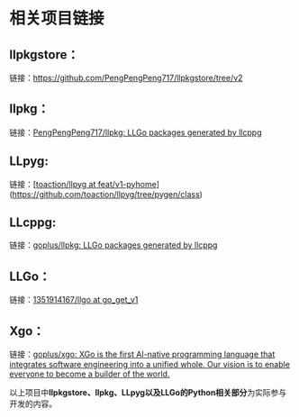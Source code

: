# 相关项目链接

## llpkgstore：

链接：https://github.com/PengPengPeng717/llpkgstore/tree/v2

## llpkg：

链接：[PengPengPeng717/llpkg: LLGo packages generated by llcppg](https://github.com/PengPengPeng717/llpkg)

## LLpyg:

链接：[[toaction/llpyg at feat/v1-pyhome](https://github.com/toaction/llpyg/tree/feat/v1-pyhome)](https://github.com/toaction/llpyg/tree/pygen/class)

## LLcppg:

链接：[goplus/llpkg: LLGo packages generated by llcppg](https://github.com/goplus/llpkg)

## LLGo：

链接：[1351914167/llgo at go_get_v1](https://github.com/1351914167/llgo/tree/go_get_v1)

## Xgo：

链接：[goplus/xgo: XGo is the first AI-native programming language that integrates software engineering into a unified whole. Our vision is to enable everyone to become a builder of the world.](https://github.com/goplus/xgo)



以上项目中**llpkgstore、llpkg、LLpyg以及LLGo的Python相关部分**为实际参与开发的内容。



